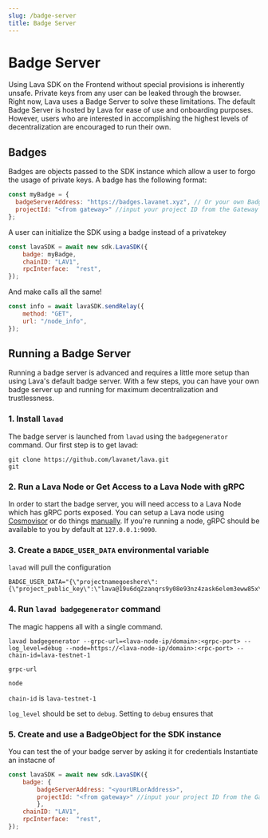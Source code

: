 ```yaml
---
slug: /badge-server
title: Badge Server
---
```

# Badge Server

Using Lava SDK on the Frontend without special provisions is inherently unsafe. Private keys from any user can be leaked through the browser. Right now, Lava uses a Badge Server to solve these limitations. The default Badge Server is hosted by Lava for ease of use and onboarding purposes. However, users who are interested in accomplishing the highest levels of decentralization are encouraged to run their own. 

## Badges

Badges are objects passed to the SDK instance which allow a user to forgo the usage of private keys.  A badge has the following format:

```jsx
const myBadge = {
  badgeServerAddress: "https://badges.lavanet.xyz", // Or your own Badge-Server URL
  projectId: "<from gateway>" //input your project ID from the Gateway or custom setup
};
```

A user can initialize the SDK using a badge instead of a privatekey

```jsx
const lavaSDK = await new sdk.LavaSDK({
    badge: myBadge,
    chainID: "LAV1",
    rpcInterface:  "rest",
});
```

And make calls all the same!

```jsx
const info = await lavaSDK.sendRelay({
    method: "GET",
    url: "/node_info",
});
```

## Running a Badge Server

Running a badge server is advanced and requires a little more setup than using Lava's default badge server. With a few steps, you can have your own badge server up and running for maximum decentralization and trustlessness.


### 1. Install `lavad`

The badge server is launched from `lavad` using the `badgegenerator` command. Our first step is to get lavad:

```
git clone https://github.com/lavanet/lava.git
git 
```


### 2. Run a Lava Node or Get Access to a Lava Node with gRPC

In order to start the badge server, you will need access to a Lava Node which has gRPC ports exposed. You can setup a Lava node using [Cosmovisor](/testnet-manual-cosmovisor) or do things [manually](/testnet-manual). If you're running a node, gRPC should be available to you by default at `127.0.0.1:9090`.


### 3. Create a `BADGE_USER_DATA` environmental variable

`lavad` will pull the configuration 

```
BADGE_USER_DATA="{\"projectnamegoeshere\":{\"project_public_key\":\"lava@19u6dq2zanqrs9y08e93nz4zask6elem3eww85x\",\"private_key\":\"0330e1290ffcbdf5a8671b46356aec4e1c746e9e44946e0363c09bd6a10d7893\",\"epochs_max_cu\":2233333333}}"
```

### 4. Run `lavad badgegenerator` command

The magic happens all with a single command.

```
lavad badgegenerator --grpc-url=<lava-node-ip/domain>:<grpc-port> --log_level=debug --node=https://<lava-node-ip/domain>:<rpc-port> --chain-id=lava-testnet-1
```

`grpc-url` 

`node`

`chain-id` is `lava-testnet-1`

`log_level` should be set to `debug`. Setting to `debug` ensures that 

### 5. Create and use a BadgeObject for the SDK instance

You can test the of your badge server by asking it for credentials
Instantiate an instacne of 

```jsx
const lavaSDK = await new sdk.LavaSDK({
    badge: {
        badgeServerAddress: "<yourURLorAddress>",
        projectId: "<from gateway>" //input your project ID from the Gateway or custom setup
        },    
    chainID: "LAV1",
    rpcInterface:  "rest",
});
```
